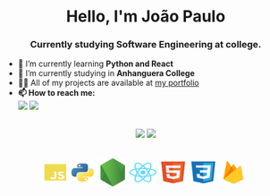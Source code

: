 <h1 align="center">Hello, I'm João Paulo</h1>
<h3 align="center">Currently studying Software Engineering at college.</h3>

- 🔭 I’m currently learning **Python and React**
- 🌱 I’m currently studying in **Anhanguera College**
- 👨‍💻 All of my projects are available at [my portfolio](https://joaopaulo.vercel.app)
- **📫 How to reach me:** <br/>
<a href = "mailto:contatojoaopauloandre@gmail.com"><img src="https://img.shields.io/badge/-Gmail-%23333?style=for-the-badge&logo=gmail&logoColor=79ff97" target="_blank"></a>
<a href="https://www.linkedin.com/in/joaopauloandre/" target="_blank"><img src="https://img.shields.io/badge/-LinkedIn-%23333?style=for-the-badge&logo=linkedin&logoColor=79ff97" target="_blank"></a> 

<br/>
<div align="center">
<picture>
  <source
    srcset="https://github-readme-stats.vercel.app/api?username=joaoandrejs&show_icons=true&theme=dark"
    media="(prefers-color-scheme: dark)"
  />
  <source
    srcset="https://github-readme-stats.vercel.app/api?username=joaoandrejs&show_icons=true&theme=merko"
    media="(prefers-color-scheme: light), (prefers-color-scheme: no-preference)"
  />
  <img src="https://github-readme-stats.vercel.app/api?username=joaoandrejs&show_icons=true" />
</picture>
  
<picture width="380em">
  <source
    srcset="https://github-readme-stats.vercel.app/api/top-langs/?username=joaoandrejs&layout=compact&show_icons=true&theme=dark"
    media="(prefers-color-scheme: dark)"
  />
  <source
    srcset="https://github-readme-stats.vercel.app/api/top-langs/?username=joaoandrejs&layout=compact&show_icons=true&theme=merko"
    media="(prefers-color-scheme: light), (prefers-color-scheme: no-preference)"
  />
  <img src="https://github-readme-stats.vercel.app/api/top-langs/?username=joaoandrejss&layout=compact&show_icons=true" />
</picture>
</div><br/>

<div align="center" style="display: inline_block; top: -300;"><br>
  <img align="center" alt="javascript-icon" height="30" width="40" src="https://raw.githubusercontent.com/devicons/devicon/master/icons/javascript/javascript-plain.svg">
  <img align="center" alt="Python-icon" height="40" width="50" src="https://raw.githubusercontent.com/devicons/devicon/master/icons/python/python-original.svg">
  <img align="center" alt="nodejs-icon" heigth="40" width="50" src="https://raw.githubusercontent.com/devicons/devicon/master/icons/nodejs/nodejs-original.svg" />
  <img align="center" alt="React-icon" height="40" width="50" src="https://raw.githubusercontent.com/devicons/devicon/master/icons/react/react-original.svg">
  <img align="center" alt="HTML-icon" height="40" width="50" src="https://raw.githubusercontent.com/devicons/devicon/master/icons/html5/html5-original.svg">
  <img align="center" alt="CSS-icon" height="40" width="50" src="https://raw.githubusercontent.com/devicons/devicon/master/icons/css3/css3-original.svg">
  <img align="center" alt="firebase-icon" height="40" width="50" src="https://raw.githubusercontent.com/devicons/devicon/master/icons/firebase/firebase-original.svg">
</div>
